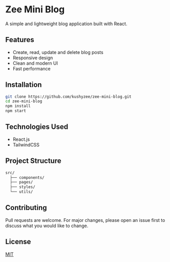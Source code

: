 # Zee Mini Blog

A simple and lightweight blog application built with React.

## Features

- Create, read, update and delete blog posts
- Responsive design
- Clean and modern UI
- Fast performance

## Installation

```bash
git clone https://github.com/kushyzee/zee-mini-blog.git
cd zee-mini-blog
npm install
npm start
```

## Technologies Used

- React.js
- TailwindCSS

## Project Structure

```txt
src/
  ├── components/
  ├── pages/
  ├── styles/
  └── utils/
```

## Contributing

Pull requests are welcome. For major changes, please open an issue first to discuss what you would like to change.

## License

[MIT](https://choosealicense.com/licenses/mit/)
